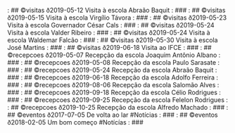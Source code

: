 [](base/05/Readme.md) : ## ©visitas ð2019-05-12 Visita à escola Abraão Baquit               : ###
[](base/06/Readme.md) : ## ©visitas ð2019-05-15 Visita à escola Virgílio Távora             : ###
[](base/07/Readme.md) : ## ©visitas ð2019-05-23 Visita à escola Governador César Cals       : ###
[](base/09/Readme.md) : ## ©visitas ð2019-05-24 Visita à escola Valder Ribeiro              : ###
[](base/10/Readme.md) : ## ©visitas ð2019-05-24 Visita à escola Waldemar Falcão             : ###
[](base/11/Readme.md) : ## ©visitas ð2019-05-30 Visita à escola José Martins                : ###
[](base/13/Readme.md) : ## ©visitas ð2019-06-18 Visita ao IFCE                              : ###
[](base/03/Readme.md) : ## ©recepcoes ð2019-05-07 Recepção da escola Joaquim Antônio Albano : ###
[](base/04/Readme.md) : ## ©recepcoes ð2019-05-08 Recepção da escola Paulo Sarasate         : ###
[](base/08/Readme.md) : ## ©recepcoes ð2019-05-24 Recepção da escola Abraão Baquit          : ###
[](base/12/Readme.md) : ## ©recepcoes ð2019-06-18 Recepção da escola Adolfo Ferreira        : ###
[](base/14/Readme.md) : ## ©recepcoes ð2019-08-06 Recepção da escola Salomão Alves          : ###
[](base/15/Readme.md) : ## ©recepcoes ð2019-09-18 Recepção da escola Célio Rodrigues        : ###
[](base/17/Readme.md) : ## ©recepcoes ð2019-09-25 Recepção da escola Felelon Rodrigues      : 
[](base/16/Readme.md) : ## ©recepcoes ð2019-10-25 Recepção da escola Alfredo Machado        : ###
[](base/01/Readme.md) : ## ©eventos ð2017-07-05 De volta ao lar #Notícias                   : ###
[](base/02/Readme.md) : ## ©eventos ð2018-02-05 Um bom começo #Notícías                     : ###
